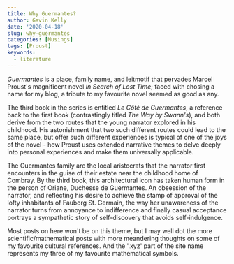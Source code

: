 ```yaml
---
title: Why Guermantes?
author: Gavin Kelly
date: '2020-04-18'
slug: why-guermantes
categories: [Musings]
tags: [Proust]
keywords:
  - literature
---
```

*Guermantes* is a place, family name, and leitmotif that pervades
Marcel Proust's magnificent novel *In Search of Lost Time*; faced
with chosing a name for my blog, a tribute to my favourite novel
seemed as good as any.
<!--more-->

The third book in the series is entitled *Le Côté de Guermantes*, a
reference back to the first book (contrastingly titled *The Way by
Swann's*), and both derive from the two routes that the young narrator
explored in his childhood. His astonishment that two such different
routes could lead to the same place, but offer such different
experiences is typical of one of the joys of the novel - how Proust
uses extended narrative themes to delve deeply into personal
experiences and make them universally applicable.

The Guermantes family are the local aristocrats that the narrator
first encounters in the guise of their estate near the childhood home
of Combray. By the third book, this architectural icon has taken human
form in the person of Oriane, Duchesse de Guermantes. An obsession of
the narrator, and reflecting his desire to achieve the stamp of
approval of the lofty inhabitants of Fauborg St. Germain, the way her
unawareness of the narrator turns from annoyance to indifference and
finally casual acceptance portrays a sympathetic story of
self-discovery that avoids self-indulgence. 

Most posts on here won't be on this theme, but I may well dot the more
scientific/mathematical posts with more meandering thoughts on some of
my favourite cultural references. And the '.xyz' part of the site name
represents my three of my favourite mathematical symbols.
